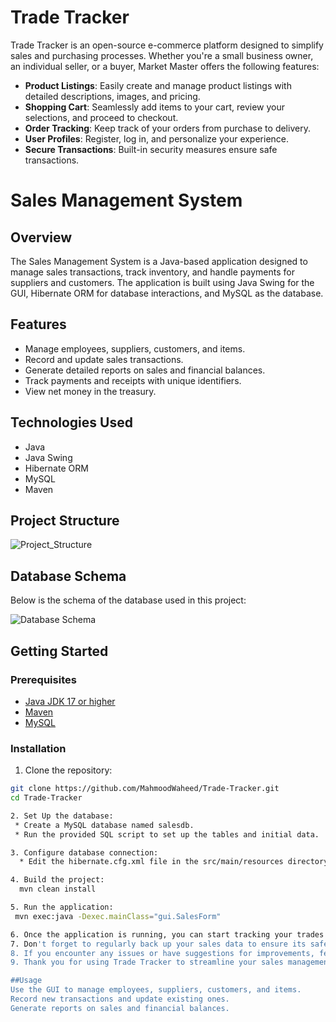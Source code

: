 # Trade Tracker

Trade Tracker is an open-source e-commerce platform designed to simplify sales and purchasing processes. Whether you're a small business owner, an individual seller, or a buyer, Market Master offers the following features:

- **Product Listings**: Easily create and manage product listings with detailed descriptions, images, and pricing.
- **Shopping Cart**: Seamlessly add items to your cart, review your selections, and proceed to checkout.
- **Order Tracking**: Keep track of your orders from purchase to delivery.
- **User Profiles**: Register, log in, and personalize your experience.
- **Secure Transactions**: Built-in security measures ensure safe transactions.

# Sales Management System

## Overview

The Sales Management System is a Java-based application designed to manage sales transactions, track inventory, and handle payments for suppliers and customers. The application is built using Java Swing for the GUI, Hibernate ORM for database interactions, and MySQL as the database.

## Features

- Manage employees, suppliers, customers, and items.
- Record and update sales transactions.
- Generate detailed reports on sales and financial balances.
- Track payments and receipts with unique identifiers.
- View net money in the treasury.

## Technologies Used

- Java
- Java Swing
- Hibernate ORM
- MySQL
- Maven

## Project Structure
![Project_Structure](https://github.com/user-attachments/assets/a7db3f53-ac60-4d5a-b399-c212d1535ed4)


## Database Schema

Below is the schema of the database used in this project:


![Database Schema](https://github.com/user-attachments/assets/89ea83ed-a574-48d3-a123-17564f3f1f62)

## Getting Started

### Prerequisites

- [Java JDK 17 or higher](https://www.oracle.com/java/technologies/javase/jdk17-archive-downloads.html)
- [Maven](https://maven.apache.org/download.cgi)
- [MySQL](https://dev.mysql.com/downloads/mysql/)

### Installation

1. Clone the repository:

```sh
git clone https://github.com/MahmoodWaheed/Trade-Tracker.git
cd Trade-Tracker

2. Set Up the database:
 * Create a MySQL database named salesdb.
 * Run the provided SQL script to set up the tables and initial data.

3. Configure database connection:
  * Edit the hibernate.cfg.xml file in the src/main/resources directory to match your MySQL database configuration.

4. Build the project:
  mvn clean install

5. Run the application:
 mvn exec:java -Dexec.mainClass="gui.SalesForm"

6. Once the application is running, you can start tracking your trades and managing sales efficiently. Navigate through the user-friendly interface of the SalesForm to input, view, and update sales information.  
7. Don't forget to regularly back up your sales data to ensure its safety and integrity. You can export reports and analyze your sales performance for better decision-making.  
8. If you encounter any issues or have suggestions for improvements, feel free to contribute to the project on GitHub or reach out to the developer MahmoodWaheed for support.  
9. Thank you for using Trade Tracker to streamline your sales management processes. Happy tracking!

##Usage
Use the GUI to manage employees, suppliers, customers, and items.
Record new transactions and update existing ones.
Generate reports on sales and financial balances.

